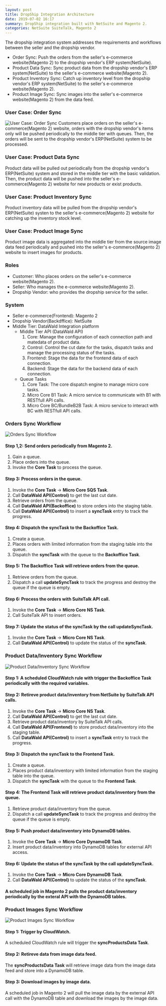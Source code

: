 ```yaml
---
layout: post
title: DropShip Integration Architecture
date: 2019-07-02 16:17
summary: DropShip integration built with NetSuite and Magento 2.
categories: NetSuite SuiteTalk, Magento 2
---
```


The dropship integration system addresses the requirements and workflows between the seller and the dropship vendor.
* Order Sync: Push the orders from the seller's e-commerce website(Magento 2) to the dropship vendor's ERP system(NetSuite).
* Product Data Sync: Sync product data from the dropship vendor's ERP system(NetSuite) to the seller's e-commerce website(Magento 2).
* Product Inventory Sync: Catch up inventory level from the dropship vendor's ERP system(NetSuite) to the seller's e-commerce website(Magento 2).
* Product Image Sync: Sync images into the seller's e-commerce website(Magento 2) from the data feed.

### User Case: Order Sync
![User Case: Order Sync](/images/2019-07-05_16-18-32.png)
Customers place orders on the seller's e-commerce(Magento 2) website, orders with the dropship vendor's items only will be pushed periodically to the middle tier with queues.  Then, the orders will be sent to the dropship vendor's ERP(NetSuite) system to be processed.

### User Case: Product Data Sync
Product data will be pulled out periodically from the dropship vendor's ERP(NetSuite) system and stored in the middle tier with the basic validation.  Then, the product data will be pushed into the seller's e-commerce(Magento 2) website for new products or exist products.

### User Case: Product Inventory Sync
Product inventory data will be pulled from the dropship vendor's ERP(NetSuite) systen to the seller's e-commerce(Magento 2) website for catching up the inventory stock level.

### User Case: Product Image Sync
Product image data is aggregated into the middle tier from the source image data feed periodically and pushed into the seller's e-commerce(Magento 2) website to insert images for products.

### Roles
* Customer: Who places orders on the seller's e-commerce website(Magento 2).
* Seller: Who manages the e-commerce website(Magento 2).
* Dropship Vendor: who provides the dropship service for the seller.

### System
* Seller e-commerce(Frontend): Magento 2
* Dropship Vendor(Backdffice): NetSuite
* Middle Tier: DataWald Integration platform
    - Middle Tier API (DataWald API)
        1. Core: Manage the configuration of each connection path and matedata of product data.
        2. Control: Control the cut date for the tasks, dispatch tasks and manage the processing status of the tasks.
        3. Frontend: Stage the data for the frontend data of each connection.
        4. Backend: Stage the data for the backend data of each connection.
    - Queue Tasks
        1. Core Task: The core dispatch engine to manage micro core tasks.
        2. Micro Core B1 Task: A micro service to communicate with B1 with RESTfull API calls.
        3. Micro Core BC/BundleB2B Task: A micro service to interact with BC with RESTfull API calls.

### Orders Sync Workflow
![Orders Sync Workflow](/images/2019-07-02_19-01-17.png)

#### Step 1,2: Send orders periodically from Magento 2.
1. Gain a queue.
2. Place orders into the queue.
3. Invoke the **Core Task** to process the queue.

#### Step 3: Process orders in the queue.
1. Invoke the **Core Task** -> **Micro Core SQS Task**.
2. Call **DataWald API(Control)** to get the last cut date.
3. Retrieve orders from the queue.
4. Call **DataWald API(Backoffice)** to store orders into the staging table.
5. Call **DataWald API(Control)** to insert a **syncTask** entry to track the progress.

#### Step 4: Dispatch the syncTask to the **Backoffice Task**.
1. Create a queue.
2. Places orders with limited information from the staging table into the queue.
3. Dispatch the **syncTask** with the queue to the **Backoffice Task**. 

#### Step 5: The **Backoffice Task** will retrieve orders from the queue.
1. Retrieve orders from the queue.
2. Dispatch a call **updateSyncTask** to track the progress and destroy the queue if the queue is empty. 

#### Step 6: Process the orders with SuiteTalk API call.
1. Invoke the **Core Task** -> **Micro Core NS Task**.
2. Call SuiteTalk API to insert orders.

#### Step 7: Update the status of the **syncTask** by the call **updateSyncTask**.
1. Invoke the **Core Task** -> **Micro Core NS Task**.
2. Call **DataWald API(Control)** to update the status of the **syncTask**.

### Product Data/Inventory Sync Workflow
![Product Data/Inventory Sync Workflow](/images/2019-07-02_21-33-31.png)

#### Step 1: A scheduled CloudWatch rule with trigger the **Backoffice Task** periodically with the required variables.

#### Step 2: Retireve product data/inventory from NetSuite by SuiteTalk API calls.
1. Invoke the **Core Task** -> **Micro Core NS Task**.
2. Call **DataWald API(Control)** to get the last cut date.
3. Retrieve product data/inventory by SuiteTalk API calls.
4. Call **DataWald API(Frontend)** to store product data/inventory into the staging table.
5. Call **DataWald API(Control)** to insert a **syncTask** entry to track the progress.

#### Step 3: Dispatch the syncTask to the **Frontend Task**.
1. Create a queue.
2. Places product data/inventory with limited information from the staging table into the queue.
3. Dispatch the **syncTask** with the queue to the **Frontend Task**. 

#### Step 4: The **Frontend Task** will retrieve product data/inventory from the queue.
1. Retrieve product data/inventory from the queue.
2. Dispatch a call **updateSyncTask** to track the progress and destroy the queue if the queue is empty. 

#### Step 5: Push product data/inventory into DynamoDB tables.
1. Invoke the **Core Task** -> **Micro Core DynamoDB Task**.
2. Insert product data/inventory into DynamoDB tables for external API access.

#### Step 6: Update the status of the **syncTask** by the call **updateSyncTask**.
1. Invoke the **Core Task** -> **Micro Core DynamoDB Task**.
2. Call **DataWald API(Control)** to update the status of the **syncTask**.

#### A scheduled job in Magento 2 pulls the product data/inventory periodically by the exteral API with the DynamoDB tables.

### Product Images Sync Workflow
![Product Images Sync Workflow](/images/2019-07-03_19-20-53.png)

#### Step 1: Trigger by CloudWatch.
A scheduled CloudWatch rule will trigger the **syncProductsData Task**.

#### Step 2: Retireve data from image data feed.
The **syncProductsData Task** will retrieve image data from the image data feed and store into a DynamoDB table.

#### Step 3: Download images by image data.
A scheduled job in Magento 2 will pull the image data by the external API call with the DynamoDB table and download the images by the image data.


